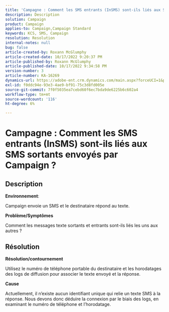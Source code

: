 ```yaml
---
title: 'Campagne : Comment les SMS entrants (InSMS) sont-ils liés aux SMS sortants envoyés par Campaign'
description: Description
solution: Campaign
product: Campaign
applies-to: Campaign,Campaign Standard
keywords: KCS, SMS, Campaign
resolution: Resolution
internal-notes: null
bug: false
article-created-by: Roxann McGlumphy
article-created-date: 10/17/2022 9:20:37 PM
article-published-by: Roxann McGlumphy
article-published-date: 10/17/2022 9:34:58 PM
version-number: 3
article-number: KA-16269
dynamics-url: https://adobe-ent.crm.dynamics.com/main.aspx?forceUCI=1&pagetype=entityrecord&etn=knowledgearticle&id=18fa3e88-614e-ed11-bba2-00224808679b
exl-id: f0ddc94e-93e3-4ae9-bf91-75c3d8fd005e
source-git-commit: 7f0f5035ea7cebd60f6ec7bda9de6225b6c602a4
workflow-type: tm+mt
source-wordcount: '116'
ht-degree: 6%

---
```


# Campagne : Comment les SMS entrants (InSMS) sont-ils liés aux SMS sortants envoyés par Campaign ?

## Description


<b>Environnement</b>:

Campaign envoie un SMS et le destinataire répond au texte.

<b>Problème/Symptômes</b>

Comment les messages texte sortants et entrants sont-ils liés les uns aux autres ?


## Résolution


<b>Résolution/contournement</b>

Utilisez le numéro de téléphone portable du destinataire et les horodatages des logs de diffusion pour associer le texte envoyé et la réponse.

<b>Cause</b>

Actuellement, il n’existe aucun identifiant unique qui relie un texte SMS à la réponse. Nous devons donc déduire la connexion par le biais des logs, en examinant le numéro de téléphone et l’horodatage.

